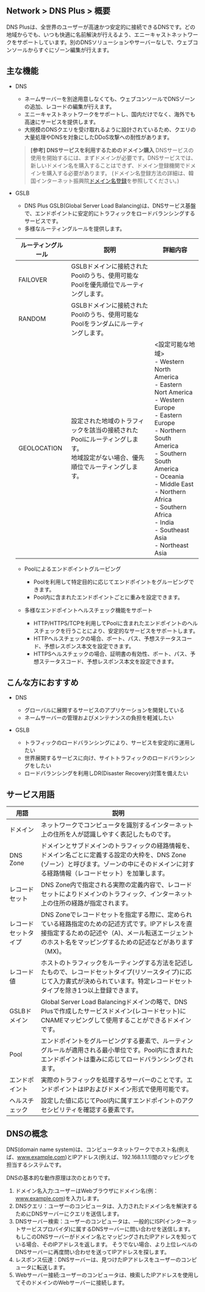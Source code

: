 ## Network > DNS Plus > 概要

DNS Plusは、全世界のユーザーが高速かつ安定的に接続できるDNSです。どの地域からでも、いつも快適に名前解決が行えるよう、エニーキャストネットワークをサポートしています。別のDNSソリューションやサーバーなしで、ウェブコンソールからすぐにゾーン編集が行えます。

## 主な機能

- DNS
    - ネームサーバーを別途用意しなくても、ウェブコンソールでDNSゾーンの追加、レコードの編集が行えます。
    - エニーキャストネットワークをサポートし、国内だけでなく、海外でも高速にサービスを提供します。
    - 大規模のDNSクエリを受け取れるように設計されているため、クエリの大量処理やDNSを対象にしたDDoS攻撃への耐性があります。
    > **[参考] DNSサービスを利用するためのドメイン購入**
    > DNSサービスの使用を開始するには、まずドメインが必要です。DNSサービスでは、新しいドメイン名を購入することはできず、ドメイン登録機関でドメインを購入する必要があります。 (ドメイン名登録方法の詳細は、韓国インターネット振興院[ドメイン名登録](https://xn--3e0bx5euxnjje69i70af08bea817g.xn--3e0b707e/jsp/business/management/domain/registrationInfo.jsp)を参照してください。)

- GSLB
    - DNS Plus GSLB(Global Server Load Balancing)は、DNSサービス基盤で、エンドポイントに安定的にトラフィックをロードバランシングするサービスです。
    - 多様なルーティングルールを提供します。

    | ルーティングルール | 説明 | 詳細内容 |
    |---|---|---|
    | FAILOVER | GSLBドメインに接続されたPoolのうち、使用可能なPoolを優先順位でルーティングします。 |  |
    | RANDOM | GSLBドメインに接続されたPoolのうち、使用可能なPoolをランダムにルーティングします。 |  |
    | GEOLOCATION | 設定された地域のトラフィックを該当の接続されたPoolにルーティングします。<br>地域設定がない場合、優先順位でルーティングします。 | <設定可能な地域><br>- Western North America<br>- Eastern Nort America<br>- Western Europe<br>- Eastern Europe<br>- Northern South America<br>- Southern South America<br>- Oceania<br>- Middle East<br>- Northern Africa<br>- Southern Africa<br>- India<br>- Southeast Asia<br>- Northeast Asia |

    - Poolによるエンドポイントグルーピング
        - Poolを利用して特定目的に応じてエンドポイントをグルーピングできます。
        - Pool内に含まれたエンドポイントごとに重みを設定できます。

    - 多様なエンドポイントヘルスチェック機能をサポート
        - HTTP/HTTPS/TCPを利用してPoolに含まれたエンドポイントのヘルスチェックを行うことにより、安定的なサービスをサポートします。
        - HTTPヘルスチェックの場合、ポート、パス、予想ステータスコード、予想レスポンス本文を設定できます。
        - HTTPSヘルスチェックの場合、証明書の有効性、ポート、パス、予想ステータスコード、予想レスポンス本文を設定できます。

## こんな方におすすめ

- DNS
    - グローバルに展開するサービスのアプリケーションを開発している
    - ネームサーバーの管理およびメンテナンスの負担を軽減したい

- GSLB
    - トラフィックのロードバランシングにより、サービスを安定的に運用したい
    - 世界展開するサービスに向け、サイトトラフィックのロードバランシングをしたい
    - ロードバランシングを利用しDR(Disaster Recovery)対策を備えたい

## サービス用語

| 用語 | 説明 |
|---|---|
| ドメイン | ネットワークでコンピュータを識別するインターネット上の住所を人が認識しやすく表記したものです。 |
| DNS Zone | ドメインとサブドメインのトラフィックの経路情報を、ドメイン名ごとに定義する設定の大枠を、DNS Zone (ゾーン）と呼びます。ゾーンの中にそのドメインに対する経路情報（レコードセット）を加筆します。 |
| レコードセット | DNS Zone内で指定される実際の定義内容で、レコードセットによりドメインのトラフィック、インターネット上の住所の経路が指定されます。 |
| レコードセットタイプ | DNS Zoneでレコードセットを指定する際に、定められている経路指定のための記述方式です。IPアドレスを直接指定するための記述や（A)、メール転送エージェントのホスト名をマッピングするための記述などがあります（MX)。 |
| レコード値 | ホストのトラフィックをルーティングする方法を記述したもので、レコードセットタイプ(リソースタイプ)に応じて入力書式が決められています。特定レコードセットタイプを除き1つ以上登録できます。 |
| GSLBドメイン | Global Server Load Balancingドメインの略で、DNS Plusで作成したサービスドメイン(レコードセット)にCNAMEマッピングして使用することができるドメインです。 |
| Pool | エンドポイントをグルーピングする要素で、ルーティングルールが適用される最小単位です。Pool内に含まれたエンドポイントは重みに応じてロードバランシングされます。 |
| エンドポイント | 実際のトラフィックを処理するサーバーのことです。エンドポイントはIPおよびドメイン形式で使用可能です。 |
| ヘルスチェック | 設定した値に応じてPool内に属すエンドポイントのアクセシビリティを確認する要素です。 |

## DNSの概念
DNS(domain name system)は、コンピュータネットワークでホスト名(例えば、www.example.com)とIPアドレス(例えば、192.168.1.1.1)間のマッピングを担当するシステムです。

DNSの基本的な動作原理は次のとおりです。
1. ドメイン名入力:ユーザーはWebブラウザにドメイン名(例：www.example.com)を入力します。
2. DNSクエリ：ユーザーのコンピュータは、入力されたドメイン名を解決するためにDNSサーバーにクエリを送信します。
3. DNSサーバー検索：ユーザーのコンピュータは、一般的にISP(インターネットサービスプロバイダ)に属するDNSサーバーに問い合わせを送信します。もしこのDNSサーバーがドメイン名とマッピングされたIPアドレスを知っている場合、そのIPアドレスを返します。 そうでない場合、より上位レベルのDNSサーバーに再度問い合わせを送ってIPアドレスを探します。
4. レスポンス伝達：DNSサーバーは、見つけたIPアドレスをユーザーのコンピュータに転送します。
5. Webサーバー接続:ユーザーのコンピュータは、検索したIPアドレスを使用してそのドメインのWebサーバーに接続します。

